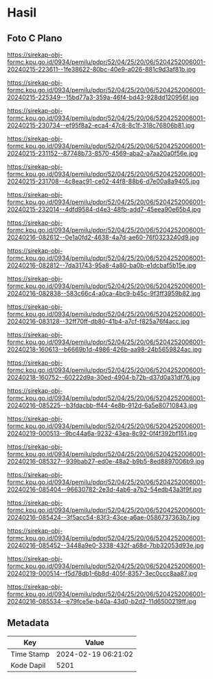 # Hasil

## Foto C Plano

https://sirekap-obj-formc.kpu.go.id/0934/pemilu/pdpr/52/04/25/20/06/5204252006001-20240215-223611--1fe38622-80bc-40e9-a026-881c9d3af81b.jpg

https://sirekap-obj-formc.kpu.go.id/0934/pemilu/pdpr/52/04/25/20/06/5204252006001-20240215-225349--15bd77a3-359a-46f4-bd43-928dd120956f.jpg

https://sirekap-obj-formc.kpu.go.id/0934/pemilu/pdpr/52/04/25/20/06/5204252006001-20240215-230734--ef95f8a2-eca4-47c8-8c1f-318c76806b81.jpg

https://sirekap-obj-formc.kpu.go.id/0934/pemilu/pdpr/52/04/25/20/06/5204252006001-20240215-231152--87748b73-8570-4569-aba2-a7aa20a0f56e.jpg

https://sirekap-obj-formc.kpu.go.id/0934/pemilu/pdpr/52/04/25/20/06/5204252006001-20240215-231708--4c8eac91-ce02-44f8-88b6-d7e00a8a9405.jpg

https://sirekap-obj-formc.kpu.go.id/0934/pemilu/pdpr/52/04/25/20/06/5204252006001-20240215-232014--4dfd9584-d4e3-48fb-add7-45eea90e65b4.jpg

https://sirekap-obj-formc.kpu.go.id/0934/pemilu/pdpr/52/04/25/20/06/5204252006001-20240216-082612--0e1a0fd2-4638-4a7d-ae60-76f0323240d9.jpg

https://sirekap-obj-formc.kpu.go.id/0934/pemilu/pdpr/52/04/25/20/06/5204252006001-20240216-082812--7da31743-95a8-4a80-ba0b-e1dcbaf5b15e.jpg

https://sirekap-obj-formc.kpu.go.id/0934/pemilu/pdpr/52/04/25/20/06/5204252006001-20240216-082838--583c66c4-a0ca-4bc9-b45c-9f3ff3959b82.jpg

https://sirekap-obj-formc.kpu.go.id/0934/pemilu/pdpr/52/04/25/20/06/5204252006001-20240216-083128--32ff70ff-db80-41b4-a7cf-f825a76f4acc.jpg

https://sirekap-obj-formc.kpu.go.id/0934/pemilu/pdpr/52/04/25/20/06/5204252006001-20240218-160613--b6669b1d-4986-426b-aa98-24b5659824ac.jpg

https://sirekap-obj-formc.kpu.go.id/0934/pemilu/pdpr/52/04/25/20/06/5204252006001-20240218-160752--60222d9a-30ed-4904-b72b-d37d0a31df76.jpg

https://sirekap-obj-formc.kpu.go.id/0934/pemilu/pdpr/52/04/25/20/06/5204252006001-20240216-085225--b3fdacbb-ff44-4e8b-912d-6a5e80710843.jpg

https://sirekap-obj-formc.kpu.go.id/0934/pemilu/pdpr/52/04/25/20/06/5204252006001-20240219-000513--9bc44a6a-9232-43ea-8c92-0f4f392bf151.jpg

https://sirekap-obj-formc.kpu.go.id/0934/pemilu/pdpr/52/04/25/20/06/5204252006001-20240216-085327--939bab27-ed0e-48a2-b9b5-8ed8897006b9.jpg

https://sirekap-obj-formc.kpu.go.id/0934/pemilu/pdpr/52/04/25/20/06/5204252006001-20240216-085404--96630782-2e3d-4ab6-a7b2-54edb43a3f9f.jpg

https://sirekap-obj-formc.kpu.go.id/0934/pemilu/pdpr/52/04/25/20/06/5204252006001-20240216-085424--3f5acc54-83f3-43ce-a6ae-0586737363b7.jpg

https://sirekap-obj-formc.kpu.go.id/0934/pemilu/pdpr/52/04/25/20/06/5204252006001-20240216-085452--3448a9e0-3338-432f-a68d-7bb32053d93e.jpg

https://sirekap-obj-formc.kpu.go.id/0934/pemilu/pdpr/52/04/25/20/06/5204252006001-20240219-000514--f5d78db1-6b8d-405f-8357-3ec0ccc8aa87.jpg

https://sirekap-obj-formc.kpu.go.id/0934/pemilu/pdpr/52/04/25/20/06/5204252006001-20240216-085534--e79fce5e-b40a-43d0-b2d2-11d6500219ff.jpg


## Metadata

| Key        | Value               |
| ---------- | ------------------- |
| Time Stamp | 2024-02-19 06:21:02 |
| Kode Dapil | 5201                |



